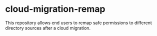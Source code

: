 # cloud-migration-remap
This repository allows end users to remap safe permissions to different directory sources after a cloud migration.
